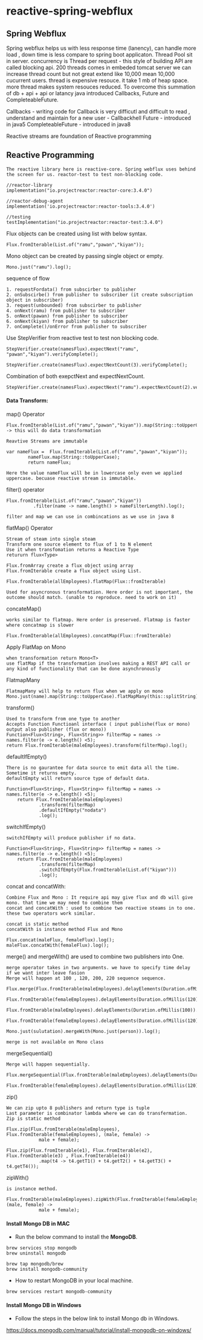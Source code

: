 # reactive-spring-webflux

## Spring Webflux

Spring webflux helps us with less response time (lanency), can handle more load , down time is less compare to spring boot applicaton.
Thread Pool sit in server. concurrency is Thread per request - this style of building API are called blocking api. 200 threads comes in embeded tomcat server
we can increase thread count but not great extend like 10,000 mean 10,000 cucurrent users. thread is expensive resouce. it take 1 mb of heap space. more thread makes system resouces reduced.
To overcome this summation of db + api + api or latancy java introduced Callbacks, Future and CompleteableFuture.

Callbacks - writing code for Callback is very difficutl and difficult to read , understand and maintain for a new user - Callbackhell
Future - introduced in java5
CompleteableFuture - introduced in java8

Reactive streams are foundation of Reactive programming

## Reactive Programming

    The reactive library here is reactive-core. Spring webflux uses behind the screen for us. reactor-test to test non-blocking code.

    //reactor-library
    implementation("io.projectreactor:reactor-core:3.4.0")

    //reactor-debug-agent
    implementation('io.projectreactor:reactor-tools:3.4.0')

    //testing
    testImplementation("io.projectreactor:reactor-test:3.4.0")


Flux objects can be created using list with below syntax.

	Flux.fromIterable(List.of("ramu","pawan","kiyan"));

Mono object can be created by passing single object or empty.

	Mono.just("ramu").log();

sequence of flow

	1. requestFordata() from subscirber to publisher
	2. onSubscirbe() from publisher to subscriber (it create subscription object in subscriber)
	3. request(unbounded) from subscirber to publisher
	4. onNext(ramu) from publisher to subscriber
	5. onNext(pawan) from publisher to subscriber
	6. onNext(kiyan) from publisher to subscriber
	7. onComplete()/onError from publisher to subscriber

Use StepVerifier from reactive test to test non blocking code.

	StepVerifier.create(namesFlux).expectNext("ramu", "pawan","kiyan").verifyComplete();
	
	StepVerifier.create(namesFlux).expectNextCount(3).verifyComplete();

Combination of both exepctNext and expectNextCount.

	StepVerifier.create(namesFlux).expectNext("ramu").expectNextCount(2).verifyComplete();

#### Data Transform:

map() Operator

    Flux.fromIterable(List.of("ramu","pawan","kiyan")).map(String::toUpperCase) -> this will do data transformation
	
    Reavtive Streams are immutable

    var nameFlux =  Flux.fromIterable(List.of("ramu","pawan","kiyan"));
            nameFlux.map(String::toUpperCase);
            return nameFlux;

    Here the value nameFlux will be in lowercase only even we applied uppercase. becuase reactive stream is immutable.

filter() operator

    Flux.fromIterable(List.of("ramu","pawan","kiyan"))
              .filter(name -> name.length() > nameFilterLength).log();

    filter and map we can use in combincations as we use in java 8 
        
flatMap() Operator
    
    Stream of steam into single steam
    Transform one source element to flux of 1 to N element
    Use it when transfomation returns a Reactive Type
    retururn flux<Type>

    Flux.fromArray create a flux object using array
    Flux.fromIterable create a flux object using List.

    Flux.fromIterable(allEmployees).flatMap(Flux::fromIterable)

    Used for asyncronous transformation. Here order is not important, the outcome should match. (unable to reproduce. need to work on it)

concateMap()
    
    works similar to flatmap. Here order is preserved. Flatmap is faster where concatmap is slower

    Flux.fromIterable(allEmployees).concatMap(Flux::fromIterable)

Apply FlatMap on Mono

    when transformation return Mono<T>
    use flatMap if the transformation involves making a REST API call or any kind of functionality that can be done asynchronously 		

FlatmapMany

    FlatmapMany will help to return flux when we apply on mono
    Mono.just(name).map(String::toUpperCase).flatMapMany(this::splitString).log();

transform()
	
    Used to transform from one type to another
    Accepts Function Functioanl interface ( input publishe(flux or mono) output also publisher (flux or mono))
    Function<Flux<String>, Flux<String>> filterMap = names -> names.filter(e -> e.length() <5);
    return Flux.fromIterable(maleEmployees).transform(filterMap).log();

defaultIfEmpty()

    There is no gaurantee for data source to emit data all the time. Sometime it returns empty.
    defaultEmpty will return source type of default data.

    Function<Flux<String>, Flux<String>> filterMap = names -> names.filter(e -> e.length() <5);
        return Flux.fromIterable(maleEmployees)
                .transform(filterMap)
                .defaultIfEmpty("nodata")
                .log();

switchIfEmpty() 
    
    switchIfEmpty will produce publisher if no data.

    Function<Flux<String>, Flux<String>> filterMap = names -> names.filter(e -> e.length() <5);
        return Flux.fromIterable(maleEmployees)
                .transform(filterMap)
                .switchIfEmpty(Flux.fromIterable(List.of("kiyan")))
                .log();

concat and concatWith:    

    Combine Flux and Mono : It require api may give flux and db will give mono. that time we may need to combine them
    concat and concatWith : used to combine two reactive steams in to one. these two operators work similar.
    	
    concat is static method
    concatWith is instance method Flux and Mono

    Flux.concat(maleFlux, femaleFlux).log();
    maleFlux.concatWith(femaleFlux).log();

merge() and mergeWith() are used to combine two publishers into One.

    merge operator takes in two arguments. we have to specify time delay if we want inter leave fasion
    Merge will happen at 100 , 120, 200, 220 sequence sequence.

    Flux.merge(Flux.fromIterable(maleEmployees).delayElements(Duration.ofMillis(100)),
                Flux.fromIterable(femaleEmployees).delayElements(Duration.ofMillis(120))).log();

    Flux.fromIterable(maleEmployees).delayElements(Duration.ofMillis(100)).mergeWith(
                Flux.fromIterable(femaleEmployees).delayElements(Duration.ofMillis(120))).log();         

    Mono.just(sulutation).mergeWith(Mono.just(person)).log();

    merge is not available on Mono class

mergeSequential()

    Merge will happen sequentially. 
   
    Flux.mergeSequential(Flux.fromIterable(maleEmployees).delayElements(Duration.ofMillis(100)),
                Flux.fromIterable(femaleEmployees).delayElements(Duration.ofMillis(120))).log();

zip()

    We can zip upto 8 publishers and return type is tuple
    Last parameter is combinator lambda where we can do transfermation.
    Zip is static method

    Flux.zip(Flux.fromIterable(maleEmployees), Flux.fromIterable(femaleEmployees), (male, female) ->
                male + female);

    Flux.zip(Flux.fromIterable(e1), Flux.fromIterable(e2), Flux.fromIterable(e3) , Flux.fromIterable(e4))
                .map(t4 -> t4.getT1() + t4.getT2() + t4.getT3() + t4.getT4());

zipWith()

    is instance method.

    Flux.fromIterable(maleEmployees).zipWith(Flux.fromIterable(femaleEmployees), (male, female) ->
                male + female);

#### Install Mongo DB in MAC

- Run the below command to install the **MongoDB**.

```
brew services stop mongodb
brew uninstall mongodb

brew tap mongodb/brew
brew install mongodb-community
```

-  How to restart MongoDB in your local machine.

```
brew services restart mongodb-community
```

#### Install Mongo DB in Windows

- Follow the steps in the below link to install Mongo db in Windows.

https://docs.mongodb.com/manual/tutorial/install-mongodb-on-windows/
